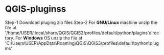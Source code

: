 # QGIS-pluginss
Step-1 Download pluging zip files
Step-2 For **GNU/Linux** machine unzip the file at  '/home/USER/.local/share/QGIS/QGIS3/profiles/default/python/plugins'directory.
For **Windows** OS unzip the file at 'C:\Users\USER\AppData\Roaming\QGIS\QGIS3\profiles\default\python\plugins'
